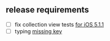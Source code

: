 
## release requirements

- [ ] fix collection view tests [for iOS 5.1.1](https://testcloud.xamarin.com/app/cd953d15-8667-4be0-b778-e79ba25a6d3e/b5ebbaa7-0cd5-4df8-b114-64584f71e481/?step=e7e2b513-5ad3-438a-93f1-504f464ead20)
- [ ] typing [missing key](https://testcloud.xamarin.com/app/cd953d15-8667-4be0-b778-e79ba25a6d3e/b5ebbaa7-0cd5-4df8-b114-64584f71e481/?step=32dccc12-0fa4-493d-9399-7a07d5931c44)
